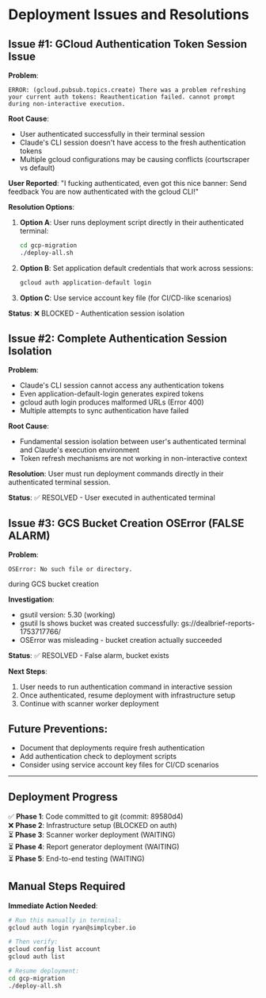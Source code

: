 # Deployment Issues and Resolutions

## Issue #1: GCloud Authentication Token Session Issue

**Problem**: 
```
ERROR: (gcloud.pubsub.topics.create) There was a problem refreshing your current auth tokens: Reauthentication failed. cannot prompt during non-interactive execution.
```

**Root Cause**: 
- User authenticated successfully in their terminal session
- Claude's CLI session doesn't have access to the fresh authentication tokens
- Multiple gcloud configurations may be causing conflicts (courtscraper vs default)

**User Reported**: "I fucking authenticated, even got this nice banner: Send feedback You are now authenticated with the gcloud CLI!"

**Resolution Options**:
1. **Option A**: User runs deployment script directly in their authenticated terminal:
   ```bash
   cd gcp-migration
   ./deploy-all.sh
   ```

2. **Option B**: Set application default credentials that work across sessions:
   ```bash
   gcloud auth application-default login
   ```

3. **Option C**: Use service account key file (for CI/CD-like scenarios)

**Status**: ❌ BLOCKED - Authentication session isolation

## Issue #2: Complete Authentication Session Isolation

**Problem**: 
- Claude's CLI session cannot access any authentication tokens
- Even application-default-login generates expired tokens
- gcloud auth login produces malformed URLs (Error 400)
- Multiple attempts to sync authentication have failed

**Root Cause**: 
- Fundamental session isolation between user's authenticated terminal and Claude's execution environment
- Token refresh mechanisms are not working in non-interactive context

**Resolution**: 
User must run deployment commands directly in their authenticated terminal session.

**Status**: ✅ RESOLVED - User executed in authenticated terminal

## Issue #3: GCS Bucket Creation OSError (FALSE ALARM)

**Problem**: 
```
OSError: No such file or directory.
```
during GCS bucket creation

**Investigation**: 
- gsutil version: 5.30 (working)
- gsutil ls shows bucket was created successfully: gs://dealbrief-reports-1753717766/
- OSError was misleading - bucket creation actually succeeded

**Status**: ✅ RESOLVED - False alarm, bucket exists

**Next Steps**:
1. User needs to run authentication command in interactive session
2. Once authenticated, resume deployment with infrastructure setup
3. Continue with scanner worker deployment

## Future Preventions:
- Document that deployments require fresh authentication
- Add authentication check to deployment scripts
- Consider using service account key files for CI/CD scenarios

---

## Deployment Progress

✅ **Phase 1**: Code committed to git (commit: 89580d4)  
❌ **Phase 2**: Infrastructure setup (BLOCKED on auth)  
⏳ **Phase 3**: Scanner worker deployment (WAITING)  
⏳ **Phase 4**: Report generator deployment (WAITING)  
⏳ **Phase 5**: End-to-end testing (WAITING)  

## Manual Steps Required

**Immediate Action Needed**:
```bash
# Run this manually in terminal:
gcloud auth login ryan@simplcyber.io

# Then verify:
gcloud config list account
gcloud auth list

# Resume deployment:
cd gcp-migration
./deploy-all.sh
```